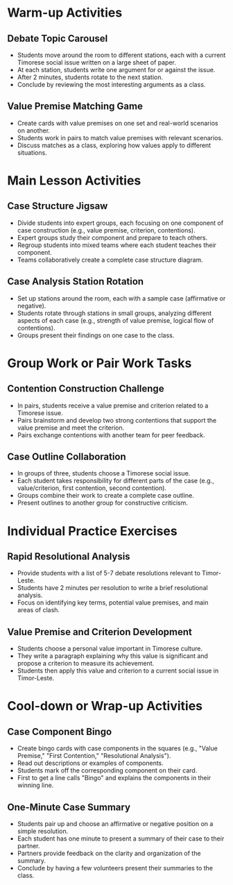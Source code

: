 # Warm-up Activities

## Debate Topic Carousel
- Students move around the room to different stations, each with a current Timorese social issue written on a large sheet of paper.
- At each station, students write one argument for or against the issue.
- After 2 minutes, students rotate to the next station.
- Conclude by reviewing the most interesting arguments as a class.

## Value Premise Matching Game
- Create cards with value premises on one set and real-world scenarios on another.
- Students work in pairs to match value premises with relevant scenarios.
- Discuss matches as a class, exploring how values apply to different situations.

# Main Lesson Activities

## Case Structure Jigsaw
- Divide students into expert groups, each focusing on one component of case construction (e.g., value premise, criterion, contentions).
- Expert groups study their component and prepare to teach others.
- Regroup students into mixed teams where each student teaches their component.
- Teams collaboratively create a complete case structure diagram.

## Case Analysis Station Rotation
- Set up stations around the room, each with a sample case (affirmative or negative).
- Students rotate through stations in small groups, analyzing different aspects of each case (e.g., strength of value premise, logical flow of contentions).
- Groups present their findings on one case to the class.

# Group Work or Pair Work Tasks

## Contention Construction Challenge
- In pairs, students receive a value premise and criterion related to a Timorese issue.
- Pairs brainstorm and develop two strong contentions that support the value premise and meet the criterion.
- Pairs exchange contentions with another team for peer feedback.

## Case Outline Collaboration
- In groups of three, students choose a Timorese social issue.
- Each student takes responsibility for different parts of the case (e.g., value/criterion, first contention, second contention).
- Groups combine their work to create a complete case outline.
- Present outlines to another group for constructive criticism.

# Individual Practice Exercises

## Rapid Resolutional Analysis
- Provide students with a list of 5-7 debate resolutions relevant to Timor-Leste.
- Students have 2 minutes per resolution to write a brief resolutional analysis.
- Focus on identifying key terms, potential value premises, and main areas of clash.

## Value Premise and Criterion Development
- Students choose a personal value important in Timorese culture.
- They write a paragraph explaining why this value is significant and propose a criterion to measure its achievement.
- Students then apply this value and criterion to a current social issue in Timor-Leste.

# Cool-down or Wrap-up Activities

## Case Component Bingo
- Create bingo cards with case components in the squares (e.g., "Value Premise," "First Contention," "Resolutional Analysis").
- Read out descriptions or examples of components.
- Students mark off the corresponding component on their card.
- First to get a line calls "Bingo" and explains the components in their winning line.

## One-Minute Case Summary
- Students pair up and choose an affirmative or negative position on a simple resolution.
- Each student has one minute to present a summary of their case to their partner.
- Partners provide feedback on the clarity and organization of the summary.
- Conclude by having a few volunteers present their summaries to the class.